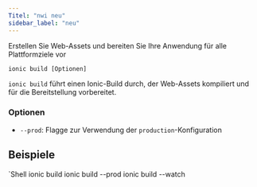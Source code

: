 ```yaml
---
Titel: "nwi neu"
sidebar_label: "neu"
---
```


Erstellen Sie Web-Assets und bereiten Sie Ihre Anwendung für alle Plattformziele vor

```shell
ionic build [Optionen]
```

`ionic build` führt einen Ionic-Build durch, der Web-Assets kompiliert und für die Bereitstellung vorbereitet.

### Optionen

 - `--prod`: Flagge zur Verwendung der `production`-Konfiguration
      

## Beispiele

`Shell
ionic build
ionic build --prod
ionic build --watch
```